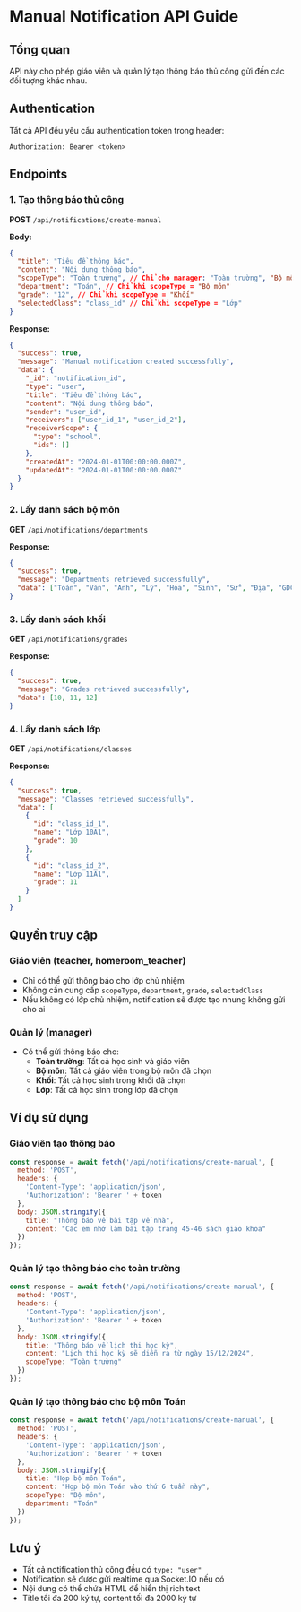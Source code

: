 # Manual Notification API Guide

## Tổng quan
API này cho phép giáo viên và quản lý tạo thông báo thủ công gửi đến các đối tượng khác nhau.

## Authentication
Tất cả API đều yêu cầu authentication token trong header:
```
Authorization: Bearer <token>
```

## Endpoints

### 1. Tạo thông báo thủ công
**POST** `/api/notifications/create-manual`

**Body:**
```json
{
  "title": "Tiêu đề thông báo",
  "content": "Nội dung thông báo",
  "scopeType": "Toàn trường", // Chỉ cho manager: "Toàn trường", "Bộ môn", "Khối", "Lớp"
  "department": "Toán", // Chỉ khi scopeType = "Bộ môn"
  "grade": "12", // Chỉ khi scopeType = "Khối"
  "selectedClass": "class_id" // Chỉ khi scopeType = "Lớp"
}
```

**Response:**
```json
{
  "success": true,
  "message": "Manual notification created successfully",
  "data": {
    "_id": "notification_id",
    "type": "user",
    "title": "Tiêu đề thông báo",
    "content": "Nội dung thông báo",
    "sender": "user_id",
    "receivers": ["user_id_1", "user_id_2"],
    "receiverScope": {
      "type": "school",
      "ids": []
    },
    "createdAt": "2024-01-01T00:00:00.000Z",
    "updatedAt": "2024-01-01T00:00:00.000Z"
  }
}
```

### 2. Lấy danh sách bộ môn
**GET** `/api/notifications/departments`

**Response:**
```json
{
  "success": true,
  "message": "Departments retrieved successfully",
  "data": ["Toán", "Văn", "Anh", "Lý", "Hóa", "Sinh", "Sử", "Địa", "GDCD", "Thể dục", "Công nghệ"]
}
```

### 3. Lấy danh sách khối
**GET** `/api/notifications/grades`

**Response:**
```json
{
  "success": true,
  "message": "Grades retrieved successfully",
  "data": [10, 11, 12]
}
```

### 4. Lấy danh sách lớp
**GET** `/api/notifications/classes`

**Response:**
```json
{
  "success": true,
  "message": "Classes retrieved successfully",
  "data": [
    {
      "id": "class_id_1",
      "name": "Lớp 10A1",
      "grade": 10
    },
    {
      "id": "class_id_2", 
      "name": "Lớp 11A1",
      "grade": 11
    }
  ]
}
```

## Quyền truy cập

### Giáo viên (teacher, homeroom_teacher)
- Chỉ có thể gửi thông báo cho lớp chủ nhiệm
- Không cần cung cấp `scopeType`, `department`, `grade`, `selectedClass`
- Nếu không có lớp chủ nhiệm, notification sẽ được tạo nhưng không gửi cho ai

### Quản lý (manager)
- Có thể gửi thông báo cho:
  - **Toàn trường**: Tất cả học sinh và giáo viên
  - **Bộ môn**: Tất cả giáo viên trong bộ môn đã chọn
  - **Khối**: Tất cả học sinh trong khối đã chọn
  - **Lớp**: Tất cả học sinh trong lớp đã chọn

## Ví dụ sử dụng

### Giáo viên tạo thông báo
```javascript
const response = await fetch('/api/notifications/create-manual', {
  method: 'POST',
  headers: {
    'Content-Type': 'application/json',
    'Authorization': 'Bearer ' + token
  },
  body: JSON.stringify({
    title: "Thông báo về bài tập về nhà",
    content: "Các em nhớ làm bài tập trang 45-46 sách giáo khoa"
  })
});
```

### Quản lý tạo thông báo cho toàn trường
```javascript
const response = await fetch('/api/notifications/create-manual', {
  method: 'POST',
  headers: {
    'Content-Type': 'application/json',
    'Authorization': 'Bearer ' + token
  },
  body: JSON.stringify({
    title: "Thông báo về lịch thi học kỳ",
    content: "Lịch thi học kỳ sẽ diễn ra từ ngày 15/12/2024",
    scopeType: "Toàn trường"
  })
});
```

### Quản lý tạo thông báo cho bộ môn Toán
```javascript
const response = await fetch('/api/notifications/create-manual', {
  method: 'POST',
  headers: {
    'Content-Type': 'application/json',
    'Authorization': 'Bearer ' + token
  },
  body: JSON.stringify({
    title: "Họp bộ môn Toán",
    content: "Họp bộ môn Toán vào thứ 6 tuần này",
    scopeType: "Bộ môn",
    department: "Toán"
  })
});
```

## Lưu ý
- Tất cả notification thủ công đều có `type: "user"`
- Notification sẽ được gửi realtime qua Socket.IO nếu có
- Nội dung có thể chứa HTML để hiển thị rich text
- Title tối đa 200 ký tự, content tối đa 2000 ký tự 